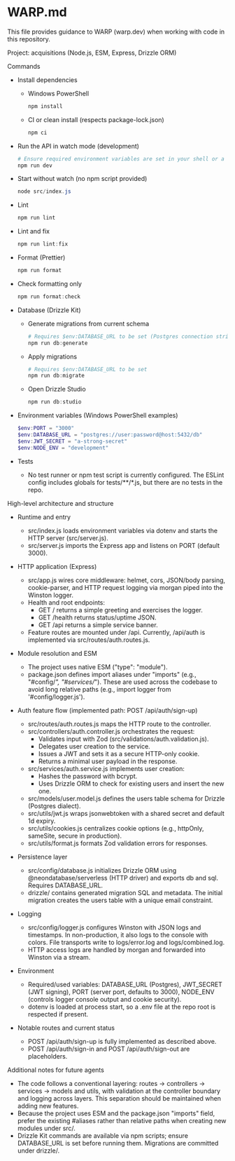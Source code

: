 # WARP.md

This file provides guidance to WARP (warp.dev) when working with code in this repository.

Project: acquisitions (Node.js, ESM, Express, Drizzle ORM)

Commands

- Install dependencies
  - Windows PowerShell
    ```powershell path=null start=null
    npm install
    ```
  - CI or clean install (respects package-lock.json)
    ```powershell path=null start=null
    npm ci
    ```

- Run the API in watch mode (development)
  ```powershell path=null start=null
  # Ensure required environment variables are set in your shell or a .env file
  npm run dev
  ```

- Start without watch (no npm script provided)
  ```powershell path=null start=null
  node src/index.js
  ```

- Lint
  ```powershell path=null start=null
  npm run lint
  ```

- Lint and fix
  ```powershell path=null start=null
  npm run lint:fix
  ```

- Format (Prettier)
  ```powershell path=null start=null
  npm run format
  ```

- Check formatting only
  ```powershell path=null start=null
  npm run format:check
  ```

- Database (Drizzle Kit)
  - Generate migrations from current schema
    ```powershell path=null start=null
    # Requires $env:DATABASE_URL to be set (Postgres connection string)
    npm run db:generate
    ```
  - Apply migrations
    ```powershell path=null start=null
    # Requires $env:DATABASE_URL to be set
    npm run db:migrate
    ```
  - Open Drizzle Studio
    ```powershell path=null start=null
    npm run db:studio
    ```

- Environment variables (Windows PowerShell examples)
  ```powershell path=null start=null
  $env:PORT = "3000"
  $env:DATABASE_URL = "postgres://user:password@host:5432/db"
  $env:JWT_SECRET = "a-strong-secret"
  $env:NODE_ENV = "development"
  ```

- Tests
  - No test runner or npm test script is currently configured. The ESLint config includes globals for tests/**/*.js, but there are no tests in the repo.

High-level architecture and structure

- Runtime and entry
  - src/index.js loads environment variables via dotenv and starts the HTTP server (src/server.js).
  - src/server.js imports the Express app and listens on PORT (default 3000).

- HTTP application (Express)
  - src/app.js wires core middleware: helmet, cors, JSON/body parsing, cookie-parser, and HTTP request logging via morgan piped into the Winston logger.
  - Health and root endpoints:
    - GET / returns a simple greeting and exercises the logger.
    - GET /health returns status/uptime JSON.
    - GET /api returns a simple service banner.
  - Feature routes are mounted under /api. Currently, /api/auth is implemented via src/routes/auth.routes.js.

- Module resolution and ESM
  - The project uses native ESM ("type": "module").
  - package.json defines import aliases under "imports" (e.g., "#config/*", "#services/*"). These are used across the codebase to avoid long relative paths (e.g., import logger from '#config/logger.js').

- Auth feature flow (implemented path: POST /api/auth/sign-up)
  - src/routes/auth.routes.js maps the HTTP route to the controller.
  - src/controllers/auth.controller.js orchestrates the request:
    - Validates input with Zod (src/validations/auth.validation.js).
    - Delegates user creation to the service.
    - Issues a JWT and sets it as a secure HTTP-only cookie.
    - Returns a minimal user payload in the response.
  - src/services/auth.service.js implements user creation:
    - Hashes the password with bcrypt.
    - Uses Drizzle ORM to check for existing users and insert the new one.
  - src/models/user.model.js defines the users table schema for Drizzle (Postgres dialect).
  - src/utils/jwt.js wraps jsonwebtoken with a shared secret and default 1d expiry.
  - src/utils/cookies.js centralizes cookie options (e.g., httpOnly, sameSite, secure in production).
  - src/utils/format.js formats Zod validation errors for responses.

- Persistence layer
  - src/config/database.js initializes Drizzle ORM using @neondatabase/serverless (HTTP driver) and exports db and sql. Requires DATABASE_URL.
  - drizzle/ contains generated migration SQL and metadata. The initial migration creates the users table with a unique email constraint.

- Logging
  - src/config/logger.js configures Winston with JSON logs and timestamps. In non-production, it also logs to the console with colors. File transports write to logs/error.log and logs/combined.log.
  - HTTP access logs are handled by morgan and forwarded into Winston via a stream.

- Environment
  - Required/used variables: DATABASE_URL (Postgres), JWT_SECRET (JWT signing), PORT (server port, defaults to 3000), NODE_ENV (controls logger console output and cookie security).
  - dotenv is loaded at process start, so a .env file at the repo root is respected if present.

- Notable routes and current status
  - POST /api/auth/sign-up is fully implemented as described above.
  - POST /api/auth/sign-in and POST /api/auth/sign-out are placeholders.

Additional notes for future agents

- The code follows a conventional layering: routes → controllers → services → models and utils, with validation at the controller boundary and logging across layers. This separation should be maintained when adding new features.
- Because the project uses ESM and the package.json "imports" field, prefer the existing #aliases rather than relative paths when creating new modules under src/.
- Drizzle Kit commands are available via npm scripts; ensure DATABASE_URL is set before running them. Migrations are committed under drizzle/.

